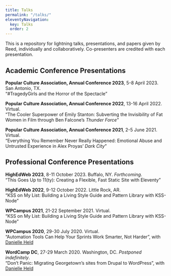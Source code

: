 ```yaml
---
title: Talks
permalink: "/talks/"
eleventyNavigation:
  key: Talks
  order: 2
---
```


This is a repository for lightning talks, presentations, and papers given by Reed, individually and collaboratively. Co-presenters are credited with each presentation.

## Academic Conference Presentations

**Popular Culture Association, Annual Conference 2023**, 5-8 April 2023. San Antonio, TX.<br>
“#TragedyGirls and the Horror of the Spectacle”

**Popular Culture Association, Annual Conference 2022**, 13-16 April 2022. Virtual.<br>
“The Cooler Superpower of Emily Stanton: Subverting the Invisibility of Fat Women in Film through Ben Falcone’s _Thunder Force_”

**Popular Culture Association, Annual Conference 2021**, 2-5 June 2021. Virtual.<br>
“Everything You Remember Never Really Happened: Emotional Abuse and Untrusted Experience in Alex Proyas’ _Dark City_”

## Professional Conference Presentations

**HighEdWeb 2023**, 8-11 October 2023. Buffalo, NY. _Forthcoming_.<br>
“This Goes Up to 11(ty): Creating a Flexible, Fast Static Site with Eleventy”

**HighEdWeb 2022**, 9-12 October 2022. Little Rock, AR.<br>
“KSS on My List: Building a Living Style Guide and Pattern Library with KSS-Node”

**WPCampus 2021**, 21-22 September 2021. Virtual.<br>
“KSS on My List: Building a Living Style Guide and Pattern Library with KSS-Node”

**WPCampus 2020**, 29-30 July 2020. Virtual.<br>
“Automation Tools Can Help Your Sprints Work Smarter, Not Harder”, with [Danielle Held](https://www.linkedin.com/in/daniellekheld/)

**WordCamp DC**, 27-29 March 2020. Washington, DC. _Postponed indefinitely_.<br>
“Don’t Panic: Migrating Georgetown’s sites from Drupal to WordPress”, with [Danielle Held](https://www.linkedin.com/in/daniellekheld/)
